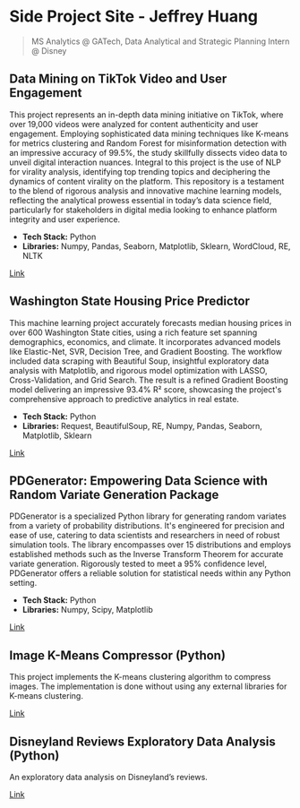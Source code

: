 # Side Project Site - Jeffrey Huang
> MS Analytics @ GATech, Data Analytical and Strategic Planning Intern @ Disney

## Data Mining on TikTok Video and User Engagement

This project represents an in-depth data mining initiative on TikTok, where over 19,000 videos were analyzed for content authenticity and user engagement. Employing sophisticated data mining techniques like K-means for metrics clustering and Random Forest for misinformation detection with an impressive accuracy of 99.5%, the study skillfully dissects video data to unveil digital interaction nuances. Integral to this project is the use of NLP for virality analysis, identifying top trending topics and deciphering the dynamics of content virality on the platform. This repository is a testament to the blend of rigorous analysis and innovative machine learning models, reflecting the analytical prowess essential in today’s data science field, particularly for stakeholders in digital media looking to enhance platform integrity and user experience.

- **Tech Stack:** Python
- **Libraries:** Numpy, Pandas, Seaborn, Matplotlib, Sklearn, WordCloud, RE, NLTK
  
[Link](https://github.com/jhuang678/Tiktok_Video)

## Washington State Housing Price Predictor

This machine learning project accurately forecasts median housing prices in over 600 Washington State cities, using a rich feature set spanning demographics, economics, and climate. It incorporates advanced models like Elastic-Net, SVR, Decision Tree, and Gradient Boosting. The workflow included data scraping with Beautiful Soup, insightful exploratory data analysis with Matplotlib, and rigorous model optimization with LASSO, Cross-Validation, and Grid Search. The result is a refined Gradient Boosting model delivering an impressive 93.4% R² score, showcasing the project's comprehensive approach to predictive analytics in real estate.

- **Tech Stack:** Python
- **Libraries:** Request, BeautifulSoup, RE, Numpy, Pandas, Seaborn, Matplotlib, Sklearn

[Link](https://github.com/jhuang678/WA_House_Price_Predictor)

## PDGenerator: Empowering Data Science with Random Variate Generation Package

PDGenerator is a specialized Python library for generating random variates from a variety of probability distributions. It's engineered for precision and ease of use, catering to data scientists and researchers in need of robust simulation tools. The library encompasses over 15 distributions and employs established methods such as the Inverse Transform Theorem for accurate variate generation. Rigorously tested to meet a 95% confidence level, PDGenerator offers a reliable solution for statistical needs within any Python setting.

- **Tech Stack:** Python
- **Libraries:** Numpy, Scipy, Matplotlib
  
[Link](https://github.com/jhuang678/Distribution_Generator)

## Image K-Means Compressor (Python)
This project implements the K-means clustering algorithm to compress images. The implementation is done without using any external libraries for K-means clustering.

[Link](https://github.com/jhuang678/Image_Compression)

## Disneyland Reviews Exploratory Data Analysis (Python)
An exploratory data analysis on Disneyland’s reviews.

[Link](https://github.com/jhuang678/Disneyland_Reviews_EDA)



